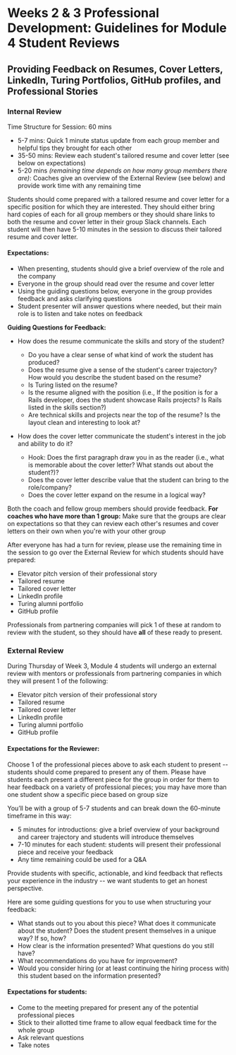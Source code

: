 # Weeks 2 & 3 Professional Development: Guidelines for Module 4 Student Reviews
## Providing Feedback on Resumes, Cover Letters, LinkedIn, Turing Portfolios, GitHub profiles, and Professional Stories

### Internal Review
Time Structure for Session: 60 mins
* 5-7 mins: Quick 1 minute status update from each group member and helpful tips they brought for each other
* 35-50 mins: Review each student's tailored resume and cover letter (see below on expectations)
* 5-20 mins *(remaining time depends on how many group members there are)*: Coaches give an overview of the External Review (see below) and provide work time with any remaining time

Students should come prepared with a tailored resume and cover letter for a specific position for which they are interested. They should either bring hard copies of each for all group members or they should share links to both the resume and cover letter in their group Slack channels. Each student will then have 5-10 minutes in the session to discuss their tailored resume and cover letter. 

#### Expectations:
* When presenting, students should give a brief overview of the role and the company
* Everyone in the group should read over the resume and cover letter
* Using the guiding questions below, everyone in the group provides feedback and asks clarifying questions
* Student presenter will answer questions where needed, but their main role is to listen and take notes on feedback

**Guiding Questions for Feedback:**
* How does the resume communicate the skills and story of the student? 
    * Do you have a clear sense of what kind of work the student has produced? 
    * Does the resume give a sense of the student's career trajectory? How would you describe the student based on the resume?
    * Is Turing listed on the resume?
    * Is the resume aligned with the position (i.e., If the position is for a Rails developer, does the student showcase Rails projects? Is Rails listed in the skills section?)
    * Are technical skills and projects near the top of the resume? Is the layout clean and interesting to look at?
    
* How does the cover letter communicate the student's interest in the job and ability to do it? 
    * Hook: Does the first paragraph draw you in as the reader (i.e., what is memorable about the cover letter? What stands out about the student?)? 
    * Does the cover letter describe value that the student can bring to the role/company?
    * Does the cover letter expand on the resume in a logical way? 

Both the coach and fellow group members should provide feedback. **For coaches who have more than 1 group:** Make sure that the groups are clear on expectations so that they can review each other's resumes and cover letters on their own when you're with your other group

After everyone has had a turn for review, please use the remaining time in the session to go over the External Review for which students should have prepared:

* Elevator pitch version of their professional story
* Tailored resume
* Tailored cover letter
* LinkedIn profile
* Turing alumni portfolio
* GitHub profile 

Professionals from partnering companies will pick 1 of these at random to review with the student, so they should have **all** of these ready to present. 

### External Review
During Thursday of Week 3, Module 4 students will undergo an external review with mentors or professionals from partnering companies in which they will present 1 of the following:
* Elevator pitch version of their professional story
* Tailored resume
* Tailored cover letter
* LinkedIn profile
* Turing alumni portfolio
* GitHub profile 

#### Expectations for the Reviewer:
Choose 1 of the professional pieces above to ask each student to present -- students should come prepared to present any of them. Please have students each present a different piece for the group in order for them to hear feedback on a variety of professional pieces; you may have more than one student show a specific piece based on group size

You’ll be with a group of 5-7 students and can break down the 60-minute timeframe in this way:
* 5 minutes for introductions: give a brief overview of your background and career trajectory and students will introduce themselves
* 7-10 minutes for each student: students will present their professional piece and receive your feedback
* Any time remaining could be used for a Q&A

Provide students with specific, actionable, and kind feedback that reflects your experience in the industry -- we want students to get an honest perspective. 

Here are some guiding questions for you to use when structuring your feedback:
* What stands out to you about this piece? What does it communicate about the student? Does the student present themselves in a unique way? If so, how?
* How clear is the information presented? What questions do you still have?
* What recommendations do you have for improvement?
* Would you consider hiring (or at least continuing the hiring process with) this student based on the information presented?

#### Expectations for students: 
* Come to the meeting prepared for present any of the potential professional pieces
* Stick to their allotted time frame to allow equal feedback time for the whole group
* Ask relevant questions
* Take notes
